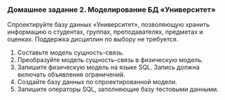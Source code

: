 ### Домашнее задание 2. Моделирование БД «Университет»

Спроектируйте базу данных «Университет», позволяющую хранить информацию о студентах, группах, преподавателях, предметах и оценках. Поддержка дисциплин по выбору не требуется.

1. Составьте модель сущность-связь.
2. Преобразуйте модель сущность-связь в физическую модель.
3. Запишите физическую модель на языке SQL. Запись должна включать объявления ограничений.
4. Создайте базу данных по спроектированной модели.
5. Запишите операторы SQL, заполняющие базу тестовыми данными.